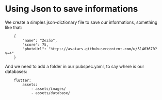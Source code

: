 #   Using Json to save informations
We create a simples json-dictionary file to save our informations, something like that:
```
    {
        "name": "Zezão",
        "score": 75,
        "photoUrl": "https://avatars.githubusercontent.com/u/51463670?v=4"
    }
```

And we need to add a folder in our pubspec.yaml, to say where is our databases:
```
    flutter:
  		assets:
    		- assets/images/
    		- assets/database/
```